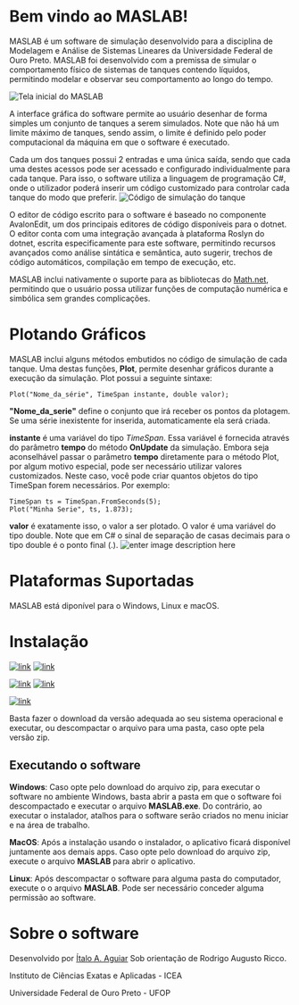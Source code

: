 # Bem vindo ao MASLAB!

MASLAB é um software de simulação desenvolvido para a disciplina de Modelagem e Análise de Sistemas Lineares da Universidade Federal de Ouro Preto. MASLAB foi desenvolvido com a premissa de simular o comportamento físico de sistemas de tanques contendo líquidos, permitindo modelar e observar seu comportamento ao longo do tempo.

![Tela inicial do MASLAB](https://1.bp.blogspot.com/-7o_Xp4GqpBE/XlZq090ImZI/AAAAAAAAChs/A9Js2rSCUxMISmHCUtbDQx0W7SjpY9JVgCLcBGAsYHQ/s1600/maslab.png)

A interface gráfica do software permite ao usuário desenhar de forma simples um conjunto de tanques a serem simulados. Note que não há um limite máximo de tanques, sendo assim, o limite é definido pelo poder computacional da máquina em que o software é executado.

Cada um dos tanques possui 2 entradas e uma única saída, sendo que cada uma destes acessos pode ser acessado e configurado individualmente para cada tanque. Para isso, o software utiliza a linguagem de programação C#, onde o utilizador poderá inserir um código customizado para controlar cada tanque do modo que preferir.
![Código de simulação do tanque](https://1.bp.blogspot.com/-I0tJrn3Nz74/XlZtT7CJWaI/AAAAAAAACh4/yuDJ0gJPNdEbxl6NYqwL6SAotJxzw8sFACLcBGAsYHQ/s1600/maslab2.png)

O editor de código escrito para o software é baseado no componente AvalonEdit, um dos principais editores de código disponíveis para o dotnet. O editor conta com uma integração avançada à plataforma Roslyn do dotnet, escrita especificamente para este software, permitindo recursos avançados como análise sintática e semântica, auto sugerir, trechos de código automáticos, compilação em tempo de execução, etc.

MASLAB inclui nativamente o suporte para as bibliotecas do [Math.net](https://www.mathdotnet.com/), permitindo que o usuário possa utilizar funções de computação numérica e simbólica sem grandes complicações.

# Plotando Gráficos
MASLAB inclui alguns métodos embutidos no código de simulação de cada tanque. Uma destas funções, **Plot**, permite desenhar gráficos durante a execução da simulação. Plot possui a seguinte sintaxe:

    Plot("Nome_da_série", TimeSpan instante, double valor);
  
**"Nome_da_serie"** define o conjunto que irá receber os pontos da plotagem. Se uma série inexistente for inserida, automaticamente ela será criada.

**instante** é uma variável do tipo *TimeSpan*. Essa variável é fornecida através do parâmetro **tempo** do método **OnUpdate** da simulação. Embora seja aconselhável passar o parâmetro **tempo** diretamente para o método Plot, por algum motivo especial, pode ser necessário utilizar valores customizados. Neste caso, você pode criar quantos objetos do tipo TimeSpan forem necessários. Por exemplo:

    TimeSpan ts = TimeSpan.FromSeconds(5);
    Plot("Minha Serie", ts, 1.873);


**valor** é exatamente isso, o valor a ser plotado. O valor é uma variável do tipo double. Note que em C# o sinal de separação de casas decimais para o tipo double é o ponto final (.).
![enter image description here](https://1.bp.blogspot.com/-bPVanQT06jY/XlZ5I0ldAHI/AAAAAAAACiE/rTkQwa4CsUk-NO6E2gIe86QiGn60QIlAgCLcBGAsYHQ/s1600/maslab3.png)

# Plataformas Suportadas

MASLAB está diponível para o Windows, Linux e macOS.

# Instalação
[![link](https://img.shields.io/github/downloads/italoaguiar/MASLAB/0.0.0.3/total?color=%235b8dde&label=Instalador%20Windows%200.0.0.3&style=for-the-badge)](https://github.com/italoaguiar/MASLAB/releases/download/0.0.0.3/win-x64.exe) [![link](https://img.shields.io/github/downloads/italoaguiar/MASLAB/0.0.0.3/total?color=%235b8dde&label=Pacote%20zip%20Windows%200.0.0.3&style=for-the-badge)](https://github.com/italoaguiar/MASLAB/releases/download/0.0.0.3/win-x64.zip)

[![link](https://img.shields.io/github/downloads/italoaguiar/MASLAB/0.0.0.3/total?color=%237ad128&label=Instalador%20macOS%200.0.0.3&style=for-the-badge)](https://github.com/italoaguiar/MASLAB/releases/download/0.0.0.3/osx-x64.pkg) [![link](https://img.shields.io/github/downloads/italoaguiar/MASLAB/0.0.0.3/total?color=%237ad128&label=Pacote%20zip%20macOS%200.0.0.3&style=for-the-badge)](https://github.com/italoaguiar/MASLAB/releases/download/0.0.0.3/osx-x64.zip)

[![link](https://img.shields.io/github/downloads/italoaguiar/MASLAB/0.0.0.3/total?label=Pacote%20zip%20Linux%200.0.0.2&style=for-the-badge)](https://github.com/italoaguiar/MASLAB/releases/download/0.0.0.3/linux-x64.zip) 

Basta fazer o download da versão adequada ao seu sistema operacional e executar, ou descompactar o arquivo para uma pasta, caso opte pela versão zip.

## Executando o software

**Windows**:  Caso opte pelo download do arquivo zip, para executar o software no ambiente Windows, basta abrir a pasta em que o software foi descompactado e executar o arquivo **MASLAB.exe**. Do contrário, ao executar o instalador, atalhos para o software serão criados no menu iniciar e na área de trabalho.

**MacOS**: Após a instalação usando o instalador, o aplicativo ficará disponível juntamente aos demais apps. Caso opte pelo download do arquivo zip, execute o arquivo **MASLAB** para abrir o aplicativo.

**Linux**: Após descompactar o software para alguma pasta do computador, execute o o arquivo **MASLAB**. Pode ser necessário conceder alguma permissão ao software.


# Sobre o software
Desenvolvido por [Ítalo A. Aguiar](https://github.com/italoaguiar/)
Sob orientação de Rodrigo Augusto Ricco.

Instituto de Ciências Exatas e Aplicadas - ICEA

Universidade Federal de Ouro Preto - UFOP
